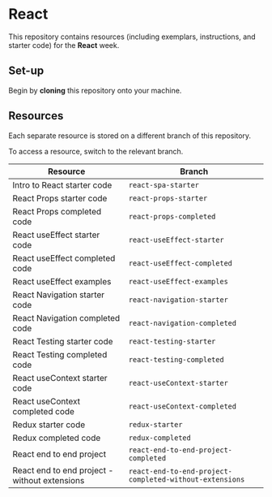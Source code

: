 # React

This repository contains resources (including exemplars, instructions, and starter code) for the **React** week.

## Set-up

Begin by **cloning** this repository onto your machine.

## Resources

Each separate resource is stored on a different branch of this repository.

To access a resource, switch to the relevant branch.

| Resource | Branch |
| --- | --- |
| Intro to React starter code | `react-spa-starter` |
| React Props starter code | `react-props-starter` |
| React Props completed code | `react-props-completed` |
| React useEffect starter code | `react-useEffect-starter` |
| React useEffect completed code | `react-useEffect-completed` |
| React useEffect examples | `react-useEffect-examples` |
| React Navigation starter code | `react-navigation-starter` |
| React Navigation completed code | `react-navigation-completed` |
| React Testing starter code | `react-testing-starter` |
| React Testing completed code | `react-testing-completed` |
| React useContext starter code | `react-useContext-starter` |
| React useContext completed code | `react-useContext-completed` |
| Redux starter code | `redux-starter` |
| Redux completed code | `redux-completed` |
| React end to end project | `react-end-to-end-project-completed` |
| React end to end project - without extensions | `react-end-to-end-project-completed-without-extensions` |
